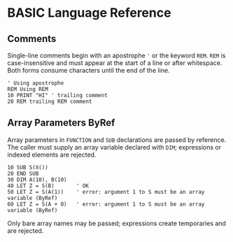<!--
File: docs/basic-ref.md
Purpose: BASIC language reference and examples.
-->

# BASIC Language Reference

## Comments

Single-line comments begin with an apostrophe `'` or the keyword `REM`.
`REM` is case-insensitive and must appear at the start of a line or after
whitespace. Both forms consume characters until the end of the line.

```basic
' Using apostrophe
REM Using REM
10 PRINT "HI" ' trailing comment
20 REM trailing REM comment
```

## Array Parameters ByRef

Array parameters in `FUNCTION` and `SUB` declarations are passed by reference. The caller must supply an array variable declared with `DIM`; expressions or indexed elements are rejected.

```basic
10 SUB S(X())
20 END SUB
30 DIM A(10), B(10)
40 LET Z = S(B)       ' OK
50 LET Z = S(A(1))    ' error: argument 1 to S must be an array variable (ByRef)
60 LET Z = S(A + 0)   ' error: argument 1 to S must be an array variable (ByRef)
```

Only bare array names may be passed; expressions create temporaries and are rejected.
